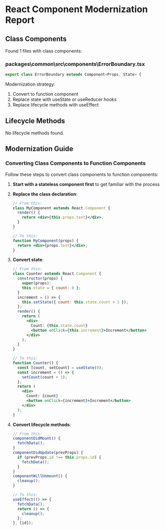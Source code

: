 # React Component Modernization Report

## Class Components

Found 1 files with class components:

### packages\common\src\components\ErrorBoundary.tsx

```jsx
export class ErrorBoundary extends Component<Props, State> {
```

Modernization strategy:
1. Convert to function component
2. Replace state with useState or useReducer hooks
3. Replace lifecycle methods with useEffect

## Lifecycle Methods

No lifecycle methods found.

## Modernization Guide

### Converting Class Components to Function Components

Follow these steps to convert class components to function components:

1. **Start with a stateless component first** to get familiar with the process
2. **Replace the class declaration**:

   ```jsx
   // From this:
   class MyComponent extends React.Component {
     render() {
       return <div>{this.props.text}</div>;
     }
   }

   // To this:
   function MyComponent(props) {
     return <div>{props.text}</div>;
   }
   ```

3. **Convert state**:

   ```jsx
   // From this:
   class Counter extends React.Component {
     constructor(props) {
       super(props);
       this.state = { count: 0 };
     }
     increment = () => {
       this.setState({ count: this.state.count + 1 });
     };
     render() {
       return (
         <div>
           Count: {this.state.count}
           <button onClick={this.increment}>Increment</button>
         </div>
       );
     }
   }

   // To this:
   function Counter() {
     const [count, setCount] = useState(0);
     const increment = () => {
       setCount(count + 1);
     };
     return (
       <div>
         Count: {count}
         <button onClick={increment}>Increment</button>
       </div>
     );
   }
   ```

4. **Convert lifecycle methods**:

   ```jsx
   // From this:
   componentDidMount() {
     fetchData();
   }
   componentDidUpdate(prevProps) {
     if (prevProps.id !== this.props.id) {
       fetchData();
     }
   }
   componentWillUnmount() {
     cleanup();
   }

   // To this:
   useEffect(() => {
     fetchData();
     return () => {
       cleanup();
     };
   }, [id]);
   ```

